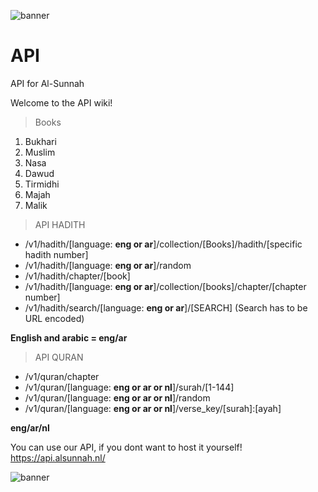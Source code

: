 ![banner](https://cdn.discordapp.com/attachments/792479438532509697/1045823150841143407/alsunnahapi.png)
# API
API for Al-Sunnah

Welcome to the API wiki!

> Books
1. Bukhari
2. Muslim
3. Nasa
4. Dawud
5. Tirmidhi
6. Majah
7. Malik

> API HADITH
* /v1/hadith/[language: **eng or ar**]/collection/[Books]/hadith/[specific hadith number]
* /v1/hadith/[language: **eng or ar**]/random
* /v1/hadith/chapter/[book]
* /v1/hadith/[language: **eng or ar**]/collection/[books]/chapter/[chapter number]
* /v1/hadith/search/[language: **eng or ar**]/[SEARCH] (Search has to be URL encoded)

**English and arabic = eng/ar**

> API QURAN
* /v1/quran/chapter
* /v1/quran/[language: **eng or ar or nl**]/surah/[1-144]
* /v1/quran/[language: **eng or ar or nl**]/random
* /v1/quran/[language: **eng or ar or nl**]/verse_key/[surah]:[ayah]

**eng/ar/nl**

You can use our API, if you dont want to host it yourself!
https://api.alsunnah.nl/

![banner](https://cdn.discordapp.com/attachments/792479438532509697/1045823150841143407/alsunnahapi.png)
